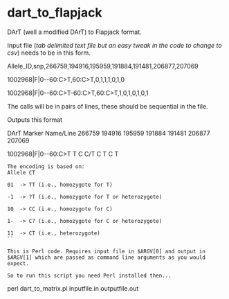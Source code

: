 # dart_to_flapjack
DArT (well a modified DArT) to Flapjack format.

Input file (*tab delimited text file but an easy tweak in the code to change to csv*) needs to be in this form.


Allele_ID,snp,266759,194916,195959,191884,191481,206877,207069

1002968|F|0--60:C>T,60:C>T,0,1,1,1,0,1,0

1002968|F|0--60:C>T-60:C>T,60:C>T,1,0,1,0,1,0,1	

The calls will be in pairs of lines, these should be sequential in the file.

Outputs this format

DArT Marker Name/Line 266759  194916  195959  191884  191481  206877  207069

1002968|F|0--60:C>T     T             C             C/T         C             T             C             T

```
The encoding is based on:
Allele CT

01  -> TT (i.e., homozygote for T)

-1  -> ?T (i.e., homozygote for T or heterozygote)

10  -> CC (i.e., homozygote for C)

1-  -> C? (i.e., homozygote for C or heterozygote)

11  -> CT (i.e., heterozygote)
``

This is Perl code. Requires input file in $ARGV[0] and output in $ARGV[1] which are passed as command line arguments as you would expect.

So to run this script you need Perl installed then...
```
perl dart_to_matrix.pl inputfile.in outputfile.out
```

